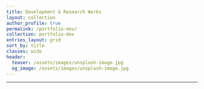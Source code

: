 ```yaml
---
title: Development & Research Works
layout: collection
author_profile: true
permalink: /portfolio-dev/
collection: portfolio-dev
entries_layout: grid
sort_by: title
classes: wide
header:
  teaser: /assets/images/unsplash-image.jpg
  og_image: /assets/images/unsplash-image.jpg
---
```


--------------------
<br>